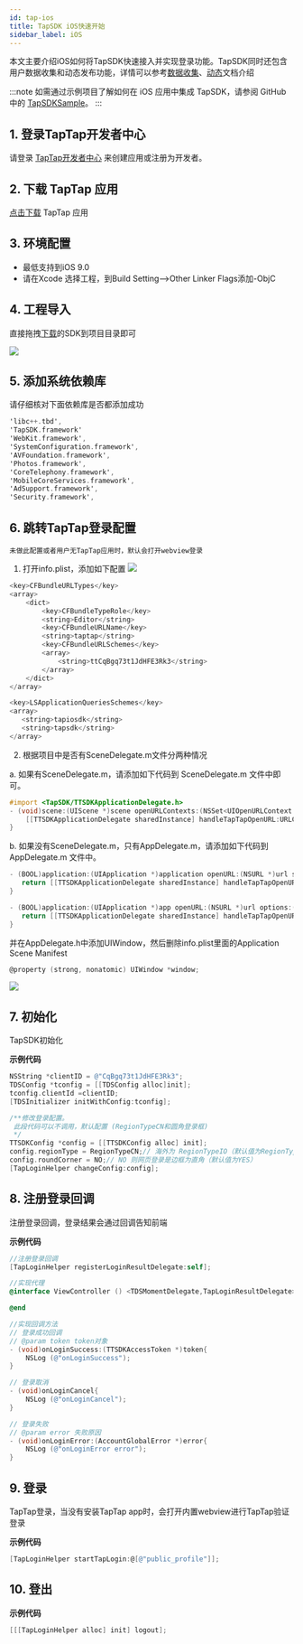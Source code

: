 ```yaml
---
id: tap-ios
title: TapSDK iOS快速开始
sidebar_label: iOS
---
```


本文主要介绍iOS如何将TapSDK快速接入并实现登录功能。TapSDK同时还包含用户数据收集和动态发布功能，详情可以参考[数据收集](./tap-fun-db)、[动态](./tap-fun-moment)文档介绍

:::note
如需通过示例项目了解如何在 iOS 应用中集成 TapSDK，请参阅 GitHub 中的 [TapSDKSample](#)。
:::

## 1. 登录TapTap开发者中心
请登录 [TapTap开发者中心](#) 来创建应用或注册为开发者。

## 2. 下载 TapTap 应用
[点击下载](#) TapTap 应用

## 3. 环境配置
- 最低支持到iOS 9.0  
- 请在Xcode 选择工程，到Build Setting-->Other Linker Flags添加-ObjC

## 4. 工程导入
<!-- ### 方式一、自动导入(推荐pod集成)  

1. 安装 CocoaPods
在终端窗口中输入如下命令（需要提前在 Mac 中安装 Ruby 环境）：
```bash
sudo gem install cocoapods
```
2. 创建 Podfile 文件  
进入项目所在路径，输入以下命令行之后项目路径下会出现一个 Podfile 文件。
```bash
pod init
```
3. 编辑 Podfile 文件  
```objectivec
target 'App' do
  pod 'TapSDK', :podspec => '../'
  end
```
4. 安装SDk并更新  

安装  
```objectivec
pod install
```  

&nbsp;更新   
```objectivec
pod update
``` -->

<!-- ### 方式二、手动导入 -->
直接拖拽[下载](#)的SDK到项目目录即可  

![](https://qnblog.ijemy.com/xd_ios_importsdk.png)


## 5. 添加系统依赖库
请仔细核对下面依赖库是否都添加成功   
```objectivec
'libc++.tbd',
'TapSDK.framework'
'WebKit.framework',
'SystemConfiguration.framework',
'AVFoundation.framework',
'Photos.framework',
'CoreTelephony.framework',
'MobileCoreServices.framework',
'AdSupport.framework',
'Security.framework',
```  

## 6. 跳转TapTap登录配置
`未做此配置或者用户无TapTap应用时，默认会打开webview登录`  
1. 打开info.plist，添加如下配置
![](https://qnblog.ijemy.com/xd_ios_info.png)
```objectivec
<key>CFBundleURLTypes</key>
<array>
    <dict>
        <key>CFBundleTypeRole</key>
        <string>Editor</string>
        <key>CFBundleURLName</key>
        <string>taptap</string>
        <key>CFBundleURLSchemes</key>
        <array>
            <string>ttCqBgq73t1JdHFE3Rk3</string>
        </array>
    </dict>
</array>

<key>LSApplicationQueriesSchemes</key>
<array>
   <string>tapiosdk</string>
   <string>tapsdk</string>
</array>
```

2. 根据项目中是否有SceneDelegate.m文件分两种情况  

a. 如果有SceneDelegate.m，请添加如下代码到 SceneDelegate.m 文件中即可。
```objectivec
#import <TapSDK/TTSDKApplicationDelegate.h>
- (void)scene:(UIScene *)scene openURLContexts:(NSSet<UIOpenURLContext *> *)URLContexts{
    [[TTSDKApplicationDelegate sharedInstance] handleTapTapOpenURL:URLContexts.allObjects.firstObject.URL];
}
```

b. 如果没有SceneDelegate.m，只有AppDelegate.m，请添加如下代码到 AppDelegate.m 文件中。
```objectivec
- (BOOL)application:(UIApplication *)application openURL:(NSURL *)url sourceApplication:(NSString *)sourceApplication annotation:(id)annotation {
   return [[TTSDKApplicationDelegate sharedInstance] handleTapTapOpenURL:url];
}

- (BOOL)application:(UIApplication *)app openURL:(NSURL *)url options:(NSDictionary<UIApplicationOpenURLOptionsKey,id> *)options {
   return [[TTSDKApplicationDelegate sharedInstance] handleTapTapOpenURL:url];
}
```
并在AppDelegate.h中添加UIWindow，然后删除info.plist里面的Application Scene Manifest
```objectivec
@property (strong, nonatomic) UIWindow *window;
```
![](https://qnblog.ijemy.com/xd_ios_appmanifest.png)

## 7. 初始化
TapSDK初始化  

**示例代码**
```objectivec
NSString *clientID = @"CqBgq73t1JdHFE3Rk3";
TDSConfig *tconfig = [[TDSConfig alloc]init];
tconfig.clientId =clientID;
[TDSInitializer initWithConfig:tconfig];

/**修改登录配置。
 此段代码可以不调用，默认配置 (RegionTypeCN和圆角登录框)
 */
TTSDKConfig *config = [[TTSDKConfig alloc] init];
config.regionType = RegionTypeCN;// 海外为 RegionTypeIO（默认值为RegionTypeCN）
config.roundCorner = NO;// NO 则网页登录是边框为直角（默认值为YES）
[TapLoginHelper changeConfig:config];

```
## 8. 注册登录回调
注册登录回调，登录结果会通过回调告知前端

**示例代码**  
```objectivec
//注册登录回调
[TapLoginHelper registerLoginResultDelegate:self];

//实现代理
@interface ViewController () <TDSMomentDelegate,TapLoginResultDelegate>

@end

//实现回调方法
// 登录成功回调
// @param token token对象
- (void)onLoginSuccess:(TTSDKAccessToken *)token{
    NSLog (@"onLoginSuccess");
}

// 登录取消
- (void)onLoginCancel{
    NSLog (@"onLoginCancel");
}

// 登录失败
// @param error 失败原因
- (void)onLoginError:(AccountGlobalError *)error{
    NSLog (@"onLoginError error");
}
```
## 9. 登录
TapTap登录，当没有安装TapTap app时，会打开内置webview进行TapTap验证登录  

**示例代码**  
```objectivec
[TapLoginHelper startTapLogin:@[@"public_profile"]];
```

## 10. 登出
**示例代码**  
```objectivec
[[[TapLoginHelper alloc] init] logout];
```
